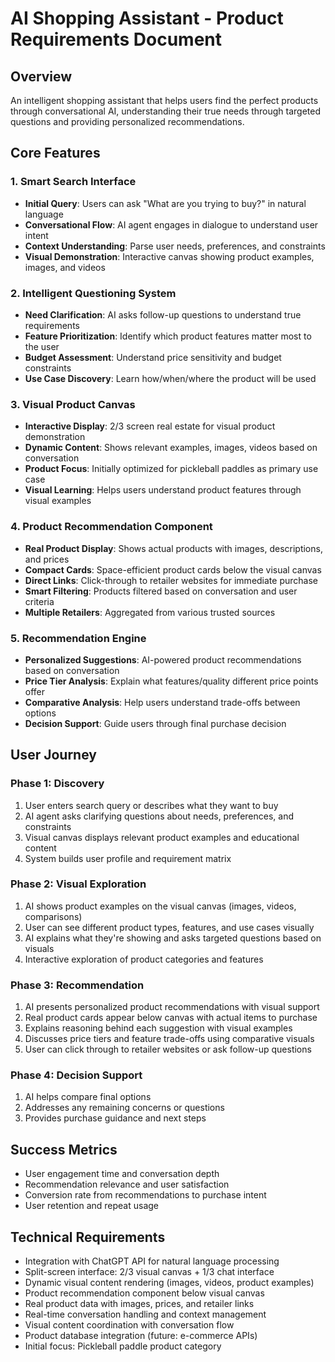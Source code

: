 # AI Shopping Assistant - Product Requirements Document

## Overview
An intelligent shopping assistant that helps users find the perfect products through conversational AI, understanding their true needs through targeted questions and providing personalized recommendations.

## Core Features

### 1. Smart Search Interface
- **Initial Query**: Users can ask "What are you trying to buy?" in natural language
- **Conversational Flow**: AI agent engages in dialogue to understand user intent
- **Context Understanding**: Parse user needs, preferences, and constraints
- **Visual Demonstration**: Interactive canvas showing product examples, images, and videos

### 2. Intelligent Questioning System
- **Need Clarification**: AI asks follow-up questions to understand true requirements
- **Feature Prioritization**: Identify which product features matter most to the user
- **Budget Assessment**: Understand price sensitivity and budget constraints
- **Use Case Discovery**: Learn how/when/where the product will be used

### 3. Visual Product Canvas
- **Interactive Display**: 2/3 screen real estate for visual product demonstration
- **Dynamic Content**: Shows relevant examples, images, videos based on conversation
- **Product Focus**: Initially optimized for pickleball paddles as primary use case
- **Visual Learning**: Helps users understand product features through visual examples

### 4. Product Recommendation Component
- **Real Product Display**: Shows actual products with images, descriptions, and prices
- **Compact Cards**: Space-efficient product cards below the visual canvas
- **Direct Links**: Click-through to retailer websites for immediate purchase
- **Smart Filtering**: Products filtered based on conversation and user criteria
- **Multiple Retailers**: Aggregated from various trusted sources

### 5. Recommendation Engine
- **Personalized Suggestions**: AI-powered product recommendations based on conversation
- **Price Tier Analysis**: Explain what features/quality different price points offer
- **Comparative Analysis**: Help users understand trade-offs between options
- **Decision Support**: Guide users through final purchase decision

## User Journey

### Phase 1: Discovery
1. User enters search query or describes what they want to buy
2. AI agent asks clarifying questions about needs, preferences, and constraints
3. Visual canvas displays relevant product examples and educational content
4. System builds user profile and requirement matrix

### Phase 2: Visual Exploration
1. AI shows product examples on the visual canvas (images, videos, comparisons)
2. User can see different product types, features, and use cases visually
3. AI explains what they're showing and asks targeted questions based on visuals
4. Interactive exploration of product categories and features

### Phase 3: Recommendation
1. AI presents personalized product recommendations with visual support
2. Real product cards appear below canvas with actual items to purchase
3. Explains reasoning behind each suggestion with visual examples
4. Discusses price tiers and feature trade-offs using comparative visuals
5. User can click through to retailer websites or ask follow-up questions

### Phase 4: Decision Support
1. AI helps compare final options
2. Addresses any remaining concerns or questions
3. Provides purchase guidance and next steps

## Success Metrics
- User engagement time and conversation depth
- Recommendation relevance and user satisfaction
- Conversion rate from recommendations to purchase intent
- User retention and repeat usage

## Technical Requirements
- Integration with ChatGPT API for natural language processing
- Split-screen interface: 2/3 visual canvas + 1/3 chat interface
- Dynamic visual content rendering (images, videos, product examples)
- Product recommendation component below visual canvas
- Real product data with images, prices, and retailer links
- Real-time conversation handling and context management
- Visual content coordination with conversation flow
- Product database integration (future: e-commerce APIs)
- Initial focus: Pickleball paddle product category 